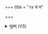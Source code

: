 +++
title = "२४ स य"

+++
<details><summary>मूलम् (VS)</summary>

स य ए॒वं वि॒द्वान्न द्वि॒षन्न॑श्नीया॒न्न द्वि॑ष॒तोऽन्न॑मश्नीया॒न्न मी॑मांसि॒तस्य॒ न मी॑मां॒समा॑नस्य ॥
</details>